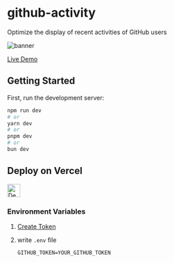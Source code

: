 # github-activity

Optimize the display of recent activities of GitHub users

![banner](https://socialify.git.ci/gxr404/github-activity/image?font=KoHo&forks=1&issues=1&name=1&owner=1&pattern=Circuit%20Board&pulls=1&stargazers=1&theme=Dark)

[Live Demo](https://github-activity-one.vercel.app/)

## Getting Started

First, run the development server:

```bash
npm run dev
# or
yarn dev
# or
pnpm dev
# or
bun dev
```

## Deploy on Vercel

[<img src="https://vercel.com/button" alt="Deploy on Zeabur" height="30">](https://vercel.com/new/clone?repository-url=https%3A%2F%2Fgithub.com%2Fgxr404%2Fgithub-activity&env=GITHUB_TOKEN&project-name=github-activity&repository-name=github-activity)

### Environment Variables

1. [Create Token](https://github.com/settings/tokens?type=beta)
2. write `.env` file

    ```env
    GITHUB_TOKEN=YOUR_GITHUB_TOKEN
    ```

